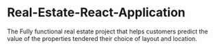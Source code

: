# Real-Estate-React-Application
The Fully functional real estate project that helps customers predict the value of the properties tendered their choice of layout and location. 
